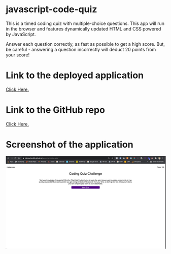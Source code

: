 # javascript-code-quiz
This is a timed coding quiz with multiple-choice questions. This app will run in the browser and features dynamically updated HTML and CSS powered by JavaScript.

Answer each question correctly, as fast as possible to get a high score. But, be careful - answering a question incorrectly will deduct 20 points from your score!

# Link to the deployed application
<a href="https://mknowlton89.github.io/javascript-code-quiz/">Click Here.</a>

# Link to the GitHub repo
<a href="https://github.com/mknowlton89/javascript-code-quiz">Click Here.</a>

# Screenshot of the application
<img src="assets/Screen Shot 2021-03-23 at 7.17.26 PM.png" alt="screenshot of the application">

